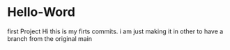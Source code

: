# Hello-Word
first Project
Hi this is my firts commits.
i am just making it in other to have a branch from the original main
